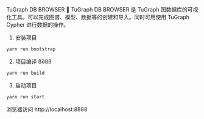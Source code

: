 TuGraph DB BROWSER 🔗
TuGraph DB BROWSER 是 TuGraph 图数据库的可视化工具。可以完成图谱、模型、数据等的创建和导入。同时可用使用 TuGraph Cypher 进行数据的操作。

1. 安装项目

```bash
yarn run bootstrap
```


2. 项目编译
ß∂ßß
```bash
yarn run build
```

3. 启动项目

```bash
yarn run start
```

浏览器访问 http://localhost:8888
